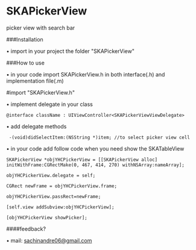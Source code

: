# SKAPickerView
picker view with search bar

###Installation

•	import in your project the folder "SKAPickerView"

###How to use

•	in your code import SKAPickerView.h in both interface(.h) and implementation file(.m)

   #import "SKAPickerView.h"

•	implement delegate in your class

    @interface className : UIViewController<SKAPickerViewViewDelegate>

•	add delegate methods

     -(void)didSelectItem:(NSString *)item; //to select picker view cell

•	in your code add follow code when you need show the SKATableView

    SKAPickerView *objYHCPickerView = [[SKAPickerView alloc] initWithFrame:CGRectMake(0, 467, 414, 270) withNSArray:nameArray];
    
    objYHCPickerView.delegate = self;
    
    CGRect newFrame = objYHCPickerView.frame;
    
    objYHCPickerView.passRect=newFrame;
    
    [self.view addSubview:objYHCPickerView];
    
    [objYHCPickerView showPicker];

####feedback?

•	mail: sachinandre06@gmail.com
